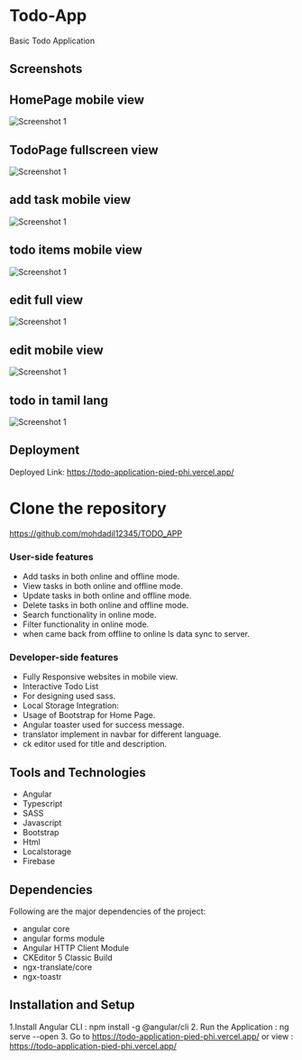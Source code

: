 # Todo-App
Basic Todo Application

## Screenshots
## HomePage mobile view
![Screenshot 1](./todo_application/src/assets/screenshots/homepage.png)
## TodoPage fullscreen view
![Screenshot 1](./todo_application/src/assets/screenshots/todofull.png)
## add task mobile view
![Screenshot 1](./todo_application/src/assets/screenshots/addmbile.png)
## todo items mobile view
![Screenshot 1](./todo_application/src/assets/screenshots/todotask.png)
## edit full view
![Screenshot 1](./todo_application/src/assets/screenshots/edit1.png)
## edit mobile view
![Screenshot 1](./todo_application/src/assets/screenshots/edittask.png)
## todo in tamil lang
![Screenshot 1](./todo_application/src/assets/screenshots/tamilalrt.png)


## Deployment

Deployed Link: https://todo-application-pied-phi.vercel.app/

# Clone the repository

https://github.com/mohdadil12345/TODO_APP

### User-side features
- Add tasks in both online and offline mode.
- View tasks in both online and offline mode.
- Update tasks in both online and offline mode.
- Delete tasks in both online and offline mode.
- Search functionality in online mode.
- Filter functionality in online mode.
- when came back from offline to online ls data sync to server.

### Developer-side features

- Fully Responsive websites in mobile view.
- Interactive Todo List
- For designing used sass.
- Local Storage Integration: 
- Usage of Bootstrap for Home Page.
- Angular toaster used for success message.
-  translator implement in navbar for different language.
-  ck editor used for title and description.

## Tools and Technologies

- Angular
- Typescript
- SASS
- Javascript
- Bootstrap
- Html
- Localstorage
- Firebase

## Dependencies

Following are the major dependencies of the project:

- angular core
- angular forms module
- Angular HTTP Client Module
- CKEditor 5 Classic Build
- ngx-translate/core
- ngx-toastr

## Installation and Setup

1.Install Angular CLI : npm install -g @angular/cli
2. Run the Application : ng serve --open
3. Go to https://todo-application-pied-phi.vercel.app/  or view :  https://todo-application-pied-phi.vercel.app/
